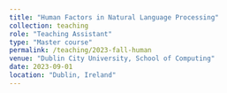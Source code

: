 ```yaml
---
title: "Human Factors in Natural Language Processing"
collection: teaching
role: "Teaching Assistant"
type: "Master course"
permalink: /teaching/2023-fall-human
venue: "Dublin City University, School of Computing"
date: 2023-09-01
location: "Dublin, Ireland"
---
```

